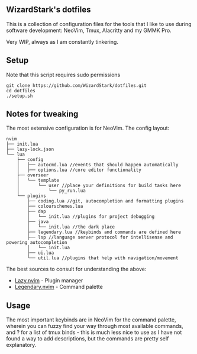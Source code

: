 ## WizardStark's dotfiles

This is a collection of configuration files for the tools that I like to use
during software development: NeoVim, Tmux, Alacritty and my GMMK Pro.

Very WIP, always as I am constantly tinkering.

## Setup

Note that this script requires sudo permissions
```
git clone https://github.com/WizardStark/dotfiles.git
cd dotfiles
./setup.sh
```

## Notes for tweaking

The most extensive configuration is for NeoVim. The config layout:

```
nvim
├── init.lua
├── lazy-lock.json
└── lua
    ├── config
    │   ├── autocmd.lua //events that should happen automatically
    │   ├── options.lua //core editor functionality
    ├── overseer
    │   └── template
    │       └── user //place your definitions for build tasks here
    │           └── py_run.lua
    └── plugins
        ├── coding.lua //git, autocompletion and formatting plugins
        ├── colourschemes.lua
        ├── dap
        │   └── init.lua //plugins for project debugging
        ├── java
        │   └── init.lua //the dark place
        ├── legendary.lua //keybinds and commands are defined here
        ├── lsp //language server protocol for intellisense and powering autocompletion
        │   └── init.lua
        ├── ui.lua
        └── util.lua //plugins that help with navigation/movement
```

The best sources to consult for understanding the above:
* [Lazy.nvim](https://github.com/folke/lazy.nvim) - Plugin manager
* [Legendary.nvim](https://github.com/mrjones2014/legendary.nvim) - Command palette

## Usage

The most important keybinds are <space><space> in NeoVim for the command palette,
wherein you can fuzzy find your way through most available commands, and <C-a>? for
a list of tmux binds - this is much less nice to use as I have not found a way to add
descriptions, but the commands are pretty self explanatory.
